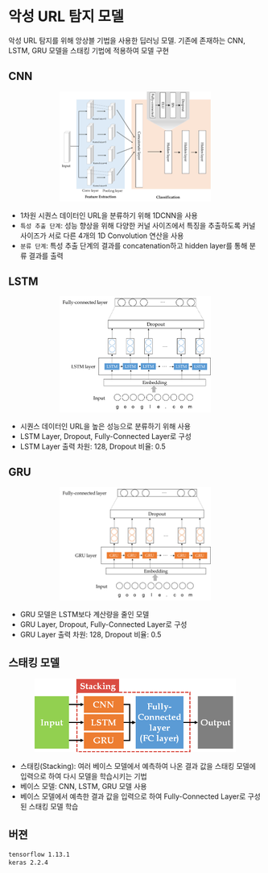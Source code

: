 # 악성 URL 탐지 모델

악성 URL 탐지를 위해 앙상블 기법을 사용한 딥러닝 모델. 
기존에 존재하는 CNN, LSTM, GRU 모델을 스태킹 기법에 적용하여 모델 구현 

## CNN

<p align="center"><img src="img/cnn.png" width="300"></p>

- 1차원 시퀀스 데이터인 URL을 분류하기 위해 1DCNN을 사용
- `특성 추출 단계`: 성능 향상을 위해 다양한 커널 사이즈에서 특징을 추출하도록 커널 사이즈가 서로 다른 4개의 1D Convolution 연산을 사용
- `분류 단계`: 특성 추출 단계의 결과를 concatenation하고 hidden layer를 통해 분류 결과를 출력

## LSTM

<p align="center"><img src="img/lstm.png" width="300"></p>

- 시퀀스 데이터인 URL을 높은 성능으로 분류하기 위해 사용 
- LSTM Layer, Dropout, Fully-Connected Layer로 구성 
- LSTM Layer 출력 차원: 128, Dropout 비율: 0.5

## GRU

<p align="center"><img src="img/gru.png" width="300"></p>

- GRU 모델은 LSTM보다 계산량을 줄인 모델 
- GRU Layer, Dropout, Fully-Connected Layer로 구성 
- GRU Layer 출력 차원: 128, Dropout 비율: 0.5

## 스태킹 모델

<p align="center"><img src="img/stacking.png" width="400"></p>

- 스태킹(Stacking): 여러 베이스 모델에서 예측하여 나온 결과 값을 스태킹 모델에 입력으로 하여 다시 모델을 학습시키는 기법 
- 베이스 모델: CNN, LSTM, GRU 모델 사용 
- 베이스 모델에서 예측한 결과 값을 입력으로 하여 Fully-Connected Layer로 구성된 스태킹 모델 학습

## 버젼
```
tensorflow 1.13.1
keras 2.2.4
```